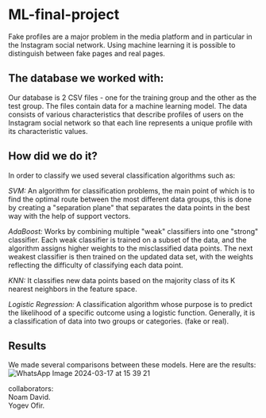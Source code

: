 # ML-final-project
Fake profiles are a major problem in the media platform and in particular in the Instagram social network. Using machine learning it is possible to distinguish between fake pages and real pages.
## The database we worked with:
Our database is 2 CSV files - one for the training group and the other as the test group.
The files contain data for a machine learning model. The data consists of various characteristics that describe profiles of users on the Instagram social network so that each line represents a unique profile with its characteristic values.

## How did we do it? 
In order to classify we used several classification algorithms such as:

*SVM:*
An algorithm for classification problems, the main point of which is to find the optimal route between the most different data groups, this is done by creating a "separation plane" that separates the data points in the best way with the help of support vectors.

*AdaBoost:*
Works by combining multiple "weak" classifiers into one "strong" classifier. Each weak classifier is trained on a subset of the data, and the algorithm assigns higher weights to the misclassified data points. The next weakest classifier is then trained on the updated data set, with the weights reflecting the difficulty of classifying each data point.

*KNN:*
It classifies new data points based on the majority class of its K nearest neighbors in the feature space.

*Logistic Regression:*
A classification algorithm whose purpose is to predict the likelihood of a specific outcome using a logistic function. Generally, it is a classification of data into two groups or categories. (fake or real).

## Results
We made several comparisons between these models.
Here are the results:
![WhatsApp Image 2024-03-17 at 15 39 21](https://github.com/noamdavid1/ML-final-project/assets/93923600/72768a62-fd24-48b9-84db-ef3590185268)

collaborators:                                                                                     
Noam David.                                                                                             
Yogev Ofir.
